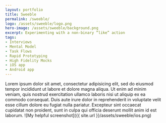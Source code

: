 ```yaml
---
layout: portfolio
title: Sweeble
permalink: /sweeble/
logo: /assets/sweeble/logo.png
hero-image: /assets/sweeble/background.png
excerpt: Experimenting with a non-binary “like” action
tags:
- Interviews
- Mental Model
- Task Flows
- Rapid Prototyping
- High Fidelity Mocks
- iOS app
- Android app
---
```

Lorem ipsum dolor sit amet, consectetur adipisicing elit, sed do eiusmod
tempor incididunt ut labore et dolore magna aliqua. Ut enim ad minim veniam,
quis nostrud exercitation ullamco laboris nisi ut aliquip ex ea commodo
consequat. Duis aute irure dolor in reprehenderit in voluptate velit esse
cillum dolore eu fugiat nulla pariatur. Excepteur sint occaecat cupidatat non
proident, sunt in culpa qui officia deserunt mollit anim id est laborum.
![My helpful screenshot]({{ site.url }}/assets/sweeble/ios.png)